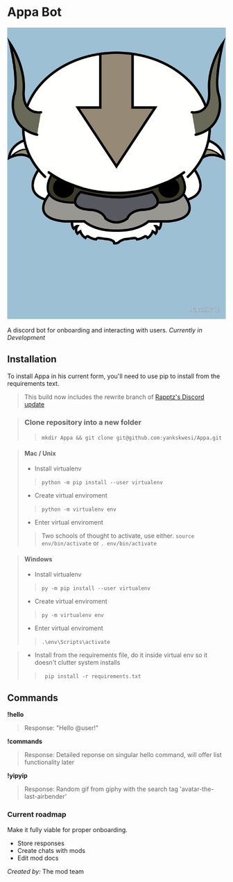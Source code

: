 # Appa Bot
![Appa](/images/profile_pic.jpg)

A discord bot for onboarding and interacting with users. *Currently in Development*


## Installation
To install Appa in his current form, you'll need to use pip to install from the requirements text. 
> This build now includes the rewrite branch of [Rapptz's Discord update](https://github.com/Rapptz/discord.py/tree/rewrite)

> ### Clone repository into a new folder
> > ` mkdir Appa && git clone git@github.com:yankskwesi/Appa.git `


> #### Mac / Unix
> * Install virtualenv
> > `python -m pip install --user virtualenv `
> * Create virtual enviroment
> > `python -m virtualenv env`
> * Enter virtual enviroment
> > Two schools of thought to activate, use either. `source env/bin/activate` or 
`. env/bin/activate`


> #### Windows
> * Install virtualenv
> > ` py -m pip install --user virtualenv `
> * Create virtual enviroment
> > ` py -m virtualenv env `
> * Enter virtual enviroment
> > ` .\env\Scripts\activate `


> * Install from the requirements file, do it inside virtual env so it doesn't clutter system installs
> > ` pip install -r requirements.txt`


## Commands
**!hello**
> Response: "Hello @user!"


**!commands**
> Response: Detailed reponse on singular hello command, will offer list functionality later


**!yipyip**
> Response: Random gif from giphy with the search tag 'avatar-the-last-airbender'


### Current roadmap
Make it fully viable for proper onboarding.
* Store responses
* Create chats with mods
* Edit mod docs


*Created by:* The mod team

